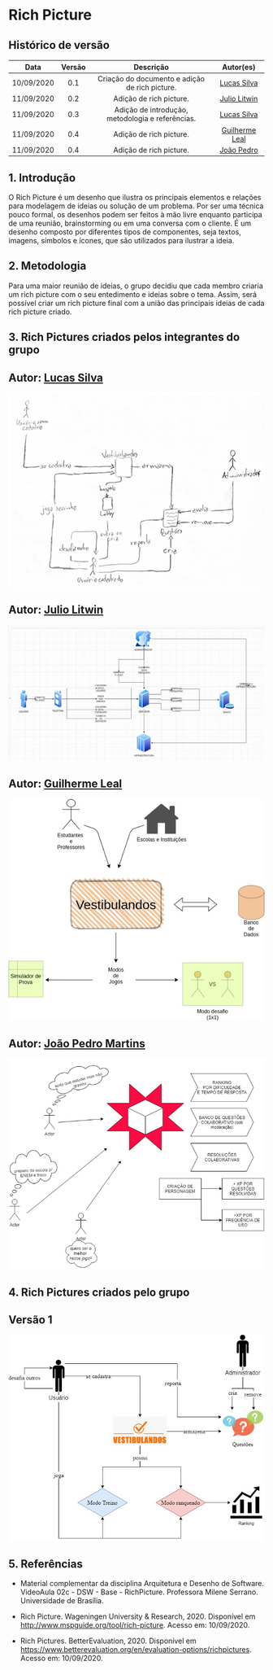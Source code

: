 # Rich Picture

## Histórico de versão
|    Data    | Versão |         Descrição         |           Autor(es)            |
| :--------: | :----: | :-----------------------: | :----------------------------: |
| 10/09/2020 |  0.1   |  Criação do documento e adição de rich picture. | [Lucas Silva](https://github.com/lucasgomesgs0) | 
| 11/09/2020 |  0.2   |  Adição de rich picture. | [Julio Litwin](https://github.com/juliolitwin) | 
| 11/09/2020 |  0.3   |  Adição de introdução, metodologia e referências. | [Lucas Silva](https://github.com/lucasgomesgs0) | 
| 11/09/2020 |  0.4   |  Adição de rich picture. | [Guilherme Leal](https://github.com/gleal17) | 
| 11/09/2020 |  0.4   |  Adição de rich picture. | [João Pedro](https://github.com/jpmartins201) | 

## 1. Introdução
O Rich Picture é um desenho que ilustra os principais elementos e relações para modelagem de ideias ou solução de um problema. Por ser uma técnica pouco formal, os desenhos podem ser feitos à mão livre enquanto participa de uma reunião, brainstorming ou em uma conversa com o cliente. É um desenho composto por diferentes tipos de componentes, seja textos, imagens, símbolos e ícones, que são utilizados para ilustrar a ideia.

## 2. Metodologia
Para uma maior reunião de ideias, o grupo decidiu que cada membro criaria um rich picture com o seu entedimento e ideias sobre o tema. Assim, será possível criar um rich picture final com a união das principais ideias de cada rich picture criado.

## 3. Rich Pictures criados pelos integrantes do grupo

## Autor: [Lucas Silva](https://github.com/lucasgomesgs0)
![Rich Picture - Lucas Silva](./img/rich_picture/RP_LucasSilva.png)

## Autor: [Julio Litwin](https://github.com/juliolitwin)
![Rich Picture - Julio Litwin](./img/rich_picture/RP_JulioLitwin.jpg)

## Autor: [Guilherme Leal](https://github.com/gleal17)
![Rich Picture - Guilherme Leal](./img/rich_picture/RP_Guilherme.jpg)

## Autor: [João Pedro Martins](https://github.com/gleal17)
![Rich Picture - João Pedro Martins](./img/rich_picture/RP_JoaoPedro.jpg)

## 4. Rich Pictures criados pelo grupo

## Versão 1
![Rich Picture - Versão 1](./img/rich_picture/RP_Grupo_v1.jpg)

## 5. Referências
- Material complementar da disciplina Arquitetura e Desenho de Software. VideoAula 02c - DSW - Base - RichPicture. Professora Milene Serrano. Universidade de Brasília.

- Rich Picture. Wageningen University & Research, 2020. Disponível em http://www.mspguide.org/tool/rich-picture. Acesso em: 10/09/2020.

- Rich Pictures. BetterEvaluation, 2020. Disponível em https://www.betterevaluation.org/en/evaluation-options/richpictures. Acesso em: 10/09/2020.
